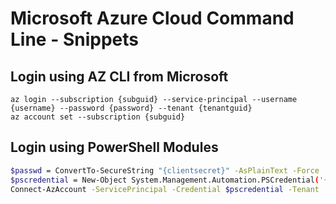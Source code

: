 # Microsoft Azure Cloud Command Line - Snippets

## Login using AZ CLI from Microsoft

```shell
az login --subscription {subguid} --service-principal --username {username} --password {password} --tenant {tenantguid}
az account set --subscription {subguid}
```

## Login using PowerShell Modules

```bash
$passwd = ConvertTo-SecureString "{clientsecret}" -AsPlainText -Force
$pscredential = New-Object System.Management.Automation.PSCredential('{clientid}', $passwd)
Connect-AzAccount -ServicePrincipal -Credential $pscredential -Tenant '{tenantguid}'
```
